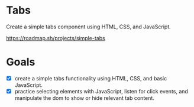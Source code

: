 # Tabs

Create a simple tabs component using HTML, CSS, and JavaScript.

https://roadmap.sh/projects/simple-tabs

# Goals

- [x] create a simple tabs functionality using HTML, CSS, and basic JavaScript.
- [x] practice selecting elements with JavaScript, listen for click events, and manipulate the dom to show or hide relevant tab content.
